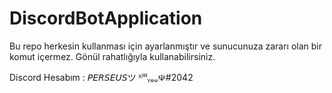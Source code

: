 # DiscordBotApplication
Bu repo herkesin kullanması için ayarlanmıştır ve sunucunuza zararı olan bir komut içermez.
Gönül rahatlığıyla kullanabilirsiniz.

Discord Hesabım : 𝘗𝘌𝘙𝘚𝘌𝘜𝘚ツ ᴷⁱˡˡᵧₒᵤ☫#2042
